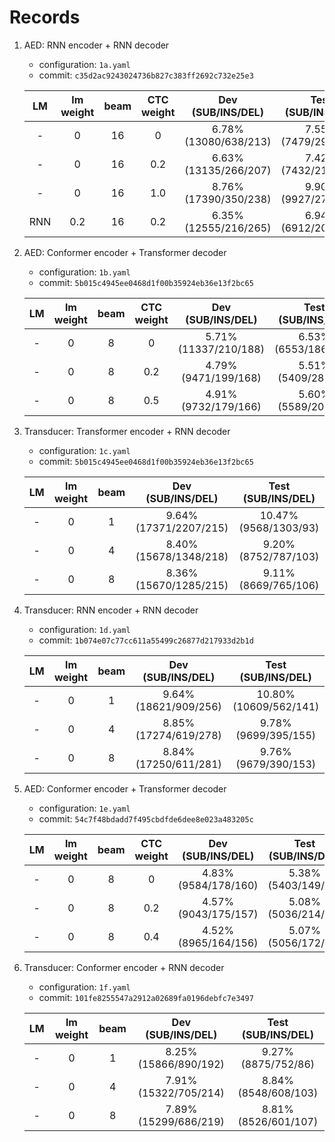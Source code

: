# Records

1. AED: RNN encoder + RNN decoder

    * configuration: `1a.yaml`
    * commit: `c35d2ac9243024736b827c383ff2692c732e25e3`

    | LM | lm weight | beam | CTC weight | Dev (SUB/INS/DEL) | Test (SUB/INS/DEL) |
    |:---:|:---:|:---:|:---:|:---:|:---:|
    | - | 0 | 16 | 0 | 6.78% (13080/638/213) | 7.55% (7479/298/136) |
    | - | 0 | 16 | 0.2 | 6.63% (13135/266/207) | 7.42% (7432/218/125) |
    | - | 0 | 16 | 1.0 | 8.76% (17390/350/238) | 9.90% (9927/279/168) |
    | RNN | 0.2 | 16 | 0.2 | 6.35% (12555/216/265) | 6.94% (6912/200/157) |

2. AED: Conformer encoder + Transformer decoder

    * configuration: `1b.yaml`
    * commit: `5b015c4945ee0468d1f00b35924eb36e13f2bc65`

    | LM | lm weight | beam | CTC weight | Dev (SUB/INS/DEL) | Test (SUB/INS/DEL) |
    |:---:|:---:|:---:|:---:|:---:|:---:|
    | - | 0 | 8 | 0 | 5.71% (11337/210/188) | 6.53% (6553/186/105) |
    | - | 0 | 8 | 0.2 | 4.79% (9471/199/168) | 5.51% (5409/286/77) |
    | - | 0 | 8 | 0.5 | 4.91% (9732/179/166) | 5.60% (5589/202/81) |

3. Transducer: Transformer encoder + RNN decoder

    * configuration: `1c.yaml`
    * commit: `5b015c4945ee0468d1f00b35924eb36e13f2bc65`

    | LM | lm weight | beam | Dev (SUB/INS/DEL) | Test (SUB/INS/DEL) |
    |:---:|:---:|:---:|:---:|:---:|
    | - | 0 | 1 | 9.64% (17371/2207/215) | 10.47% (9568/1303/93) |
    | - | 0 | 4 | 8.40% (15678/1348/218) | 9.20% (8752/787/103) |
    | - | 0 | 8 | 8.36% (15670/1285/215) | 9.11% (8669/765/106) |

4. Transducer: RNN encoder + RNN decoder

    * configuration: `1d.yaml`
    * commit: `1b074e07c77cc611a55499c26877d217933d2b1d`

    | LM | lm weight | beam | Dev (SUB/INS/DEL) | Test (SUB/INS/DEL) |
    |:---:|:---:|:---:|:---:|:---:|
    | - | 0 | 1 | 9.64% (18621/909/256) | 10.80% (10609/562/141) |
    | - | 0 | 4 | 8.85% (17274/619/278) | 9.78% (9699/395/155) |
    | - | 0 | 8 | 8.84% (17250/611/281) | 9.76% (9679/390/153) |

5. AED: Conformer encoder + Transformer decoder

    * configuration: `1e.yaml`
    * commit: `54c7f48bdadd7f495cbdfde6dee8e023a483205c`

    | LM | lm weight | beam | CTC weight | Dev (SUB/INS/DEL) | Test (SUB/INS/DEL) |
    |:---:|:---:|:---:|:---:|:---:|:---:|
    | - | 0 | 8 | 0 | 4.83% (9584/178/160) | 5.38% (5403/149/84) |
    | - | 0 | 8 | 0.2 | 4.57% (9043/175/157) | 5.08% (5036/214/77) |
    | - | 0 | 8 | 0.4 | 4.52% (8965/164/156) | 5.07% (5056/172/80) |

6. Transducer: Conformer encoder + RNN decoder

    * configuration: `1f.yaml`
    * commit: `101fe8255547a2912a02689fa0196debfc7e3497`

    | LM | lm weight | beam | Dev (SUB/INS/DEL) | Test (SUB/INS/DEL) |
    |:---:|:---:|:---:|:---:|:---:|
    | - | 0 | 1 | 8.25% (15866/890/192) | 9.27% (8875/752/86) |
    | - | 0 | 4 | 7.91% (15322/705/214) | 8.84% (8548/608/103) |
    | - | 0 | 8 | 7.89% (15299/686/219) | 8.81% (8526/601/107) |
